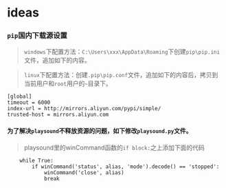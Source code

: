 # ideas

### `pip`国内下载源设置

> `windows`下配置方法：`C:\Users\xxx\AppData\Roaming`下创建`pip\pip.ini`文件，追加如下的内容。

> `linux`下配置方法：创建`.pip\pip.conf`文件，追加如下的内容后，拷贝到当前用户和`root`用户的`~`目录下。
```
[global]
timeout = 6000
index-url = http://mirrors.aliyun.com/pypi/simple/
trusted-host = mirrors.aliyun.com
```

#### 为了解决`playsound`不释放资源的问题，如下修改`playsound.py`文件。
> playsound里的winCommand函数的```if block:```之上添加下面的代码
```
    while True:
        if winCommand('status', alias, 'mode').decode() == 'stopped':
            winCommand('close', alias)
            break
```